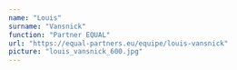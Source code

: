 ```yaml
---
name: "Louis"
surname: "Vansnick"
function: "Partner EQUAL"
url: "https://equal-partners.eu/equipe/louis-vansnick"
picture: "louis_vansnick_600.jpg"
---
```

